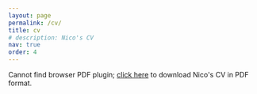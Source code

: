 ```yaml
---
layout: page
permalink: /cv/
title: cv
# description: Nico's CV
nav: true
order: 4
---
```


<object data="/assets/pdf/Christianson_CV.pdf" type='application/pdf' width="100%" height="1000">
    <p> Cannot find browser PDF plugin; <a href="/assets/pdf/Christianson_CV.pdf">click here</a> to download Nico's CV in PDF format.
</object>
